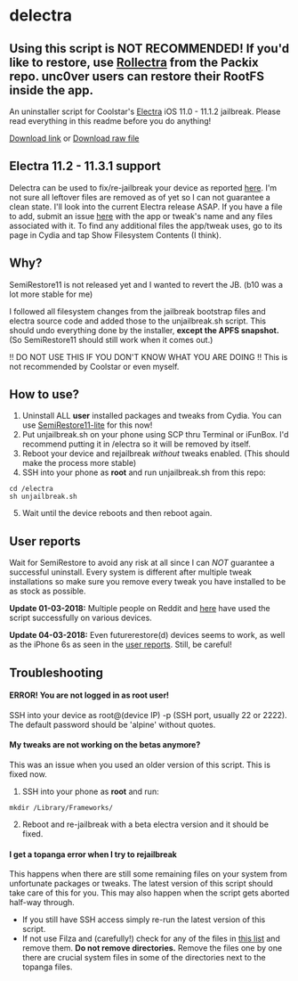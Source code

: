 # delectra

## Using this script is NOT RECOMMENDED! If you'd like to restore, use [Rollectra](https://rollectra.com/) from the Packix repo. unc0ver users can restore their RootFS inside the app.

An uninstaller script for Coolstar's [Electra](https://github.com/coolstar/electra) iOS 11.0 - 11.1.2 jailbreak.
Please read everything in this readme before you do anything!

[Download link](https://github.com/KirovAir/delectra/archive/master.zip)
or
[Download raw file](https://raw.githubusercontent.com/KirovAir/delectra/master/unjailbreak.sh)

## Electra 11.2 - 11.3.1 support
Delectra can be used to fix/re-jailbreak your device as reported [here](https://github.com/KirovAir/delectra/issues/12).
I'm not sure all leftover files are removed as of yet so I can not guarantee a clean state. I'll look into the current Electra release ASAP. If you have a file to add, submit an issue [here](https://github.com/soymjolk/delectra/issues/new) with the app or tweak's name and any files associated with it. To find any additional files the app/tweak uses, go to its page in Cydia and tap Show Filesystem Contents (I think).

## Why?
SemiRestore11 is not released yet and I wanted to revert the JB. (b10 was a lot more stable for me)

I followed all filesystem changes from the jailbreak bootstrap files and electra source code and added those to the unjailbreak.sh script. This should undo everything done by the installer, __except the APFS snapshot.__ (So SemiRestore11 should still work when it comes out.)

!! DO NOT USE THIS IF YOU DON'T KNOW WHAT YOU ARE DOING !!
This is not recommended by Coolstar or even myself.

## How to use?
1. Uninstall ALL __user__ installed packages and tweaks from Cydia. You can use [SemiRestore11-lite](https://www.redmondpie.com/semirestore-11-lite-for-ios-11-electra-jailbreak-released-here-are-the-details/) for this now!
2. Put unjailbreak.sh on your phone using SCP thru Terminal or iFunBox. I'd recommend putting it in /electra so it will be removed by itself.
3. Reboot your device and rejailbreak _without_ tweaks enabled. (This should make the process more stable)
4. SSH into your phone as __root__ and run unjailbreak.sh from this repo:
```
cd /electra
sh unjailbreak.sh
```
5. Wait until the device reboots and then reboot again.

## User reports
Wait for SemiRestore to avoid any risk at all since I can _NOT_ guarantee a successful uninstall. Every system is different after multiple tweak installations so make sure you remove every tweak you have installed to be as stock as possible.

__Update 01-03-2018:__ Multiple people on Reddit and [here](https://github.com/KirovAir/delectra/issues/2) have used the script successfully on various devices.

__Update 04-03-2018:__ Even futurerestore(d) devices seems to work, as well as the iPhone 6s as seen in the [user reports](https://github.com/KirovAir/delectra/issues/2). Still, be careful!

## Troubleshooting
#### ERROR! You are not logged in as root user!
SSH into your device as root@(device IP) -p (SSH port, usually 22 or 2222). The default password should be 'alpine' without quotes.

#### My tweaks are not working on the betas anymore?
This was an issue when you used an older version of this script. This is fixed now.
1. SSH into your phone as __root__ and run:
```
mkdir /Library/Frameworks/
```
2. Reboot and re-jailbreak with a beta electra version and it should be fixed.

#### I get a topanga error when I try to rejailbreak
This happens when there are still some remaining files on your system from unfortunate packages or tweaks. The latest version of this script should take care of this for you. 
This may also happen when the script gets aborted half-way through. 

- If you still have SSH access simply re-run the latest version of this script.
- If not use Filza and (carefully!) check for any of the files in [this list](https://gist.github.com/KirovAir/a84afe1c8e75309abd731893ed5e1e37) and remove them. __Do not remove directories.__ Remove the files one by one there are crucial system files in some of the directories next to the topanga files.
